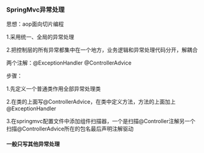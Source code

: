 ### SpringMvc异常处理

思想：aop面向切片编程

1.采用统一、全局的异常处理

2.把控制层的所有异常都集中在一个地方，业务逻辑和异常处理代码分开，解耦合

两个注解：@ExceptionHandler @ControllerAdvice

步骤：

1.先定义一个普通类作用全部异常处理类

2.在类的上面写@ControllerAdvice，在类中定义方法，方法的上面加上@ExceptionHandler

3.在springmvc配置文件中添加组件扫描器，一个是扫描@Controller注解另一个扫描@ControllerAdvice所在的包名最后声明注解驱动

#### 一般只写其他异常处理